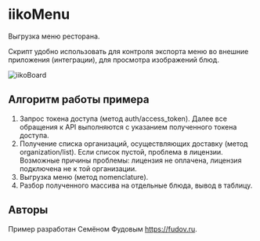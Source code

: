 # iikoMenu

Выгрузка меню ресторана.

Скрипт удобно использовать для контроля экспорта меню во внешние приложения (интеграции), для просмотра изображений блюд.

![iikoBoard](https://github.com/fisher85/iiko-api/blob/master/iikoMenu/iikomenu.png)

## Алгоритм работы примера

1. Запрос токена доступа (метод auth/access_token). Далее все обращения к API выполняются с указанием полученного токена доступа.
1. Получение списка организаций, осуществляющих доставку (метод organization/list). Если список пустой, проблема в лицензии. Возможные причины проблемы: лицензия не оплачена, лицензия подключена не к той организации.
1. Выгрузка меню (метод nomenclature).
1. Разбор полученного массива на отдельные блюда, вывод в таблицу. 

## Авторы

Пример разработан Семёном Фудовым https://fudov.ru.